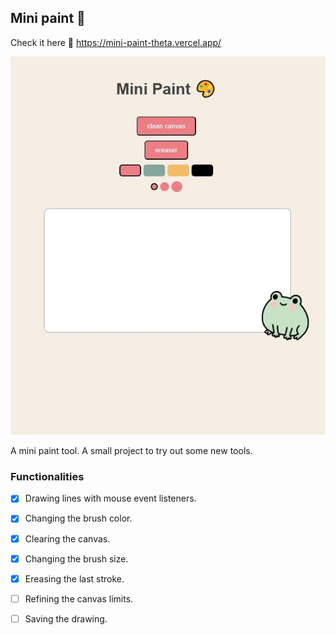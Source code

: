 ## Mini paint 🎨

Check it here 🐸 https://mini-paint-theta.vercel.app/

![Mini Paint Preview](./public/mini-paint.JPG)

A mini paint tool. A small project to try out some new tools.

### Functionalities

- [x] Drawing lines with mouse event listeners.
- [x] Changing the brush color.
- [x] Clearing the canvas.
- [x] Changing the brush size.
- [x] Ereasing the last stroke.
- [ ] Refining the canvas limits.
- [ ] Saving the drawing.

